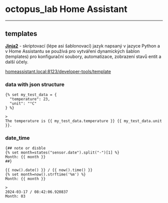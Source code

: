 # octopus_lab Home Assistant

---

## templates

[**Jinja2**](https://jinja.palletsprojects.com/en/3.1.x/) - skriptovací (lépe asi šablonovací) jazyk napsaný v jazyce Python a v Home Assistantu se používá pro vytváření dynamických šablon (templates) pro konfigurační soubory, automatizace, zobrazení stavů entit a další účely.

[homeassistant.local:8123/developer-tools/template](http://homeassistant.local:8123/developer-tools/template)

### data with json structure

```jinja2
{% set my_test_data = {
  "temperature": 23,
  "unit": "°C"
} %}

>
The temperature is {{ my_test_data.temperature }} {{ my_test_data.unit }}.
```


### date_time

```jinja2
{## note or disble
{% set month=states("sensor.date").split("-")[1] %}
Month: {{ month }}
##}

{{ now().date() }} / {{ now().time() }}
{% set month=now().strftime('%m') %}
Month: {{ month }}

>
2024-03-17 / 08:42:06.920837
Month: 03
```
